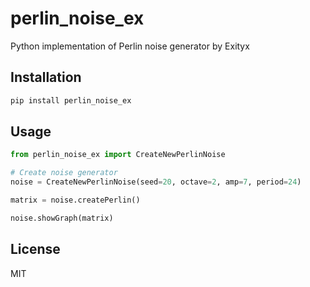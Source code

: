 # perlin_noise_ex

Python implementation of Perlin noise generator by Exityx

## Installation

```bash
pip install perlin_noise_ex
```

## Usage

```python
from perlin_noise_ex import CreateNewPerlinNoise

# Create noise generator
noise = CreateNewPerlinNoise(seed=20, octave=2, amp=7, period=24)

matrix = noise.createPerlin()

noise.showGraph(matrix)

```

## License

MIT

